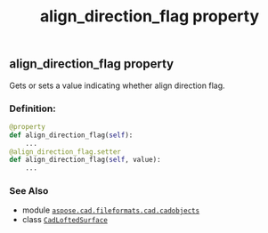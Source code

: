﻿---
title: align_direction_flag property
second_title: Aspose.CAD for Python via .NET API References
description: 
type: docs
weight: 60
url: /python-net/aspose.cad.fileformats.cad.cadobjects/cadloftedsurface/align_direction_flag/
is_root: false
---

## align_direction_flag property


Gets or sets a value indicating whether align direction flag.
### Definition:
```python
@property
def align_direction_flag(self):
    ...
@align_direction_flag.setter
def align_direction_flag(self, value):
    ...
```

### See Also
* module [`aspose.cad.fileformats.cad.cadobjects`](../../)
* class [`CadLoftedSurface`](/cad/python-net/aspose.cad.fileformats.cad.cadobjects/cadloftedsurface)
